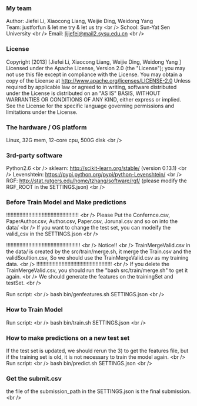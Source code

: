 ### My team
Author: Jiefei Li, Xiaocong Liang, Weijie Ding, Weidong Yang <br/>
Team: justforfun & let me try & let us try \<br /\> 
School: Sun-Yat Sen University \<br /\> 
Email: lijiefei@mail2.sysu.edu.cn \<br /\> 

### License
Copyright [2013] [Jiefei Li, Xiaocong Liang, Weijie Ding, Weidong Yang ] Licensed under the Apache License, Version 2.0 (the "License"); you may not use this file except in compliance with the License. You may obtain a copy of the License at http://www.apache.org/licenses/LICENSE-2.0 Unless required by applicable law or agreed to in writing, software distributed under the License is distributed on an "AS IS" BASIS, WITHOUT WARRANTIES OR CONDITIONS OF ANY KIND, either express or implied. See the License for the specific language governing permissions and limitations under the License.

### The hardware / OS platform
Linux, 32G mem, 12-core cpu, 500G disk \<br /\> 

### 3rd-party software
Python2.6 \<br /\> 
sklearn: http://scikit-learn.org/stable/  (version 0.13.1) \<br /\> 
Levenshtein: https://pypi.python.org/pypi/python-Levenshtein/ \<br /\> 
RGF: http://stat.rutgers.edu/home/tzhang/software/rgf/ (please modify the RGF_ROOT in the SETTINGS.json) \<br /\> 



### Before Train Model and Make predictions
!!!!!!!!!!!!!!!!!!!!!!!!!!!!!!!!!!!!!!!!!!!!!!!!! \<br /\> 
Please Put the Confernce.csv, PaperAuthor.csv, Author.csv, Paper.csv, Jorunal.csv and so on into the data/ \<br /\> 
If you want to change the test set, you can modeify the valid_csv in the SETTINGS.json \<br /\> 

!!!!!!!!!!!!!!!!!!!!!!!!!!!!!!!!!!!!!!!!!!!!!!!!!! \<br /\> 
Notice!! \<br /\> 
TrainMergeValid.csv in the data/ is created by the src/train/merge.sh, it merge the Train.csv and the validSoultion.csv, So we should use the TrainMergeValid.csv as my training data. \<br /\> 
!!!!!!!!!!!!!!!!!!!!!!!!!!!!!!!!!!!!!!!!!!!!!!!!!!! \<br /\> 
If you delete the TrainMergeValid.csv, you should run the "bash src/train/merge.sh" to get it again. \<br /\> 
We should generate the features on the trainingSet and testSet. \<br /\> 

Run script: \<br /\> 
bash bin/genfeatures.sh SETTINGS.json \<br /\> 


### How to Train Model
Run script: \<br /\> 
bash bin/train.sh SETTINGS.json \<br /\> 

### How to make predictions on a new test set
If the test set is updated, we should rerun the 3) to get the features file, but if the training set is old, it is not necessary to train the model again. \<br /\> 
Run script: \<br /\> 
bash bin/predict.sh SETTINGS.json \<br /\> 

### Get the submit.csv
the file of the submission_path in the SETTINGS.json is the final submission.  \<br /\> 

